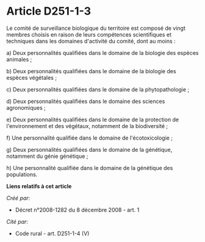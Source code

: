 # Article D251-1-3

Le comité de surveillance biologique du territoire est composé de vingt membres choisis en raison de leurs compétences
scientifiques et techniques dans les domaines d'activité du comité, dont au moins : 

a) Deux personnalités qualifiées dans le domaine de la biologie des espèces animales ; 

b) Deux personnalités qualifiées dans le domaine de la biologie des espèces végétales ; 

c) Deux personnalités qualifiées dans le domaine de la phytopathologie ; 

d) Deux personnalités qualifiées dans le domaine des sciences agronomiques ; 

e) Deux personnalités qualifiées dans le domaine de la protection de l'environnement et des végétaux, notamment de la
biodiversité ; 

f) Une personnalité qualifiée dans le domaine de l'écotoxicologie ; 

g) Deux personnalités qualifiées dans le domaine de la génétique, notamment du génie génétique ; 

h) Une personnalité qualifiée dans le domaine de la génétique des populations.

**Liens relatifs à cet article**

_Créé par_:

  - Décret n°2008-1282 du 8 décembre 2008 - art. 1

_Cité par_:

  - Code rural - art. D251-1-4 (V)
